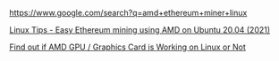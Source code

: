 https://www.google.com/search?q=amd+ethereum+miner+linux

[Linux Tips - Easy Ethereum mining using AMD on Ubuntu 20.04 (2021)](https://youtu.be/Covog93AweA)

[Find out if AMD GPU / Graphics Card is Working on Linux or Not](https://youtu.be/fxUBTdU4fq0)
